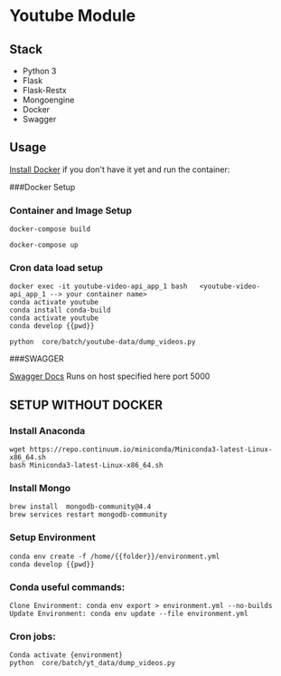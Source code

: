 # Youtube Module

## Stack

- Python 3
- Flask
- Flask-Restx
- Mongoengine
- Docker
- Swagger

## Usage

[Install Docker](https://www.docker.com/products/docker-desktop) if you don't have it yet and run the container:

###Docker Setup

### Container and Image Setup
```
docker-compose build

docker-compose up

```

### Cron data load setup

````
docker exec -it youtube-video-api_app_1 bash   <youtube-video-api_app_1 --> your container name>
conda activate youtube
conda install conda-build
conda activate youtube
conda develop {{pwd}}

python  core/batch/youtube-data/dump_videos.py

````

###SWAGGER

[Swagger Docs](https://0.0.0.0:5000/docs) Runs on host specified here port 5000


## SETUP WITHOUT DOCKER


### Install Anaconda
```
wget https://repo.continuum.io/miniconda/Miniconda3-latest-Linux-x86_64.sh
bash Miniconda3-latest-Linux-x86_64.sh
```


### Install Mongo
```
brew install  mongodb-community@4.4
brew services restart mongodb-community
```

### Setup Environment
```
conda env create -f /home/{{folder}}/environment.yml
conda develop {{pwd}}
```


### Conda useful commands:
```
Clone Environment: conda env export > environment.yml --no-builds
Update Environment: conda env update --file environment.yml

```

### Cron jobs:
```
Conda activate {environment}
python  core/batch/yt_data/dump_videos.py
```
